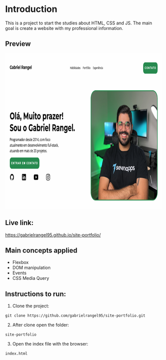 # Introduction

This is a project to start the studies about HTML, CSS and JS.
The main goal is create a website with my professional information.

## Preview

<img src="https://github.com/gabrielrangel95/site-portfolio/blob/main/preview.png" height="500"/>

## Live link:

https://gabrielrangel95.github.io/site-portfolio/

## Main concepts applied

- Flexbox
- DOM manipulation
- Events
- CSS Media Query

## Instructions to run:

1. Clone the project:

```
git clone https://github.com/gabrielrangel95/site-portfolio.git
```

2. After clone open the folder:

```
site-portfolio
```

3. Open the index file with the browser:

```
index.html
```
